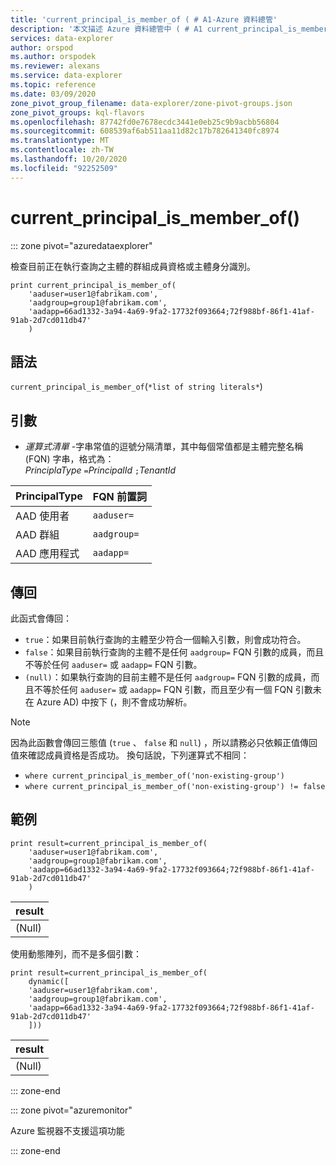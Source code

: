 ```yaml
---
title: 'current_principal_is_member_of ( # A1-Azure 資料總管'
description: '本文描述 Azure 資料總管中 ( # A1 current_principal_is_member_of。'
services: data-explorer
author: orspod
ms.author: orspodek
ms.reviewer: alexans
ms.service: data-explorer
ms.topic: reference
ms.date: 03/09/2020
zone_pivot_group_filename: data-explorer/zone-pivot-groups.json
zone_pivot_groups: kql-flavors
ms.openlocfilehash: 87742fd0e7678ecdc3441e0eb25c9b9acbb56804
ms.sourcegitcommit: 608539af6ab511aa11d82c17b782641340fc8974
ms.translationtype: MT
ms.contentlocale: zh-TW
ms.lasthandoff: 10/20/2020
ms.locfileid: "92252509"
---
```

# <a name="current_principal_is_member_of"></a>current_principal_is_member_of()

::: zone pivot="azuredataexplorer"

檢查目前正在執行查詢之主體的群組成員資格或主體身分識別。

```kusto
print current_principal_is_member_of(
    'aaduser=user1@fabrikam.com', 
    'aadgroup=group1@fabrikam.com',
    'aadapp=66ad1332-3a94-4a69-9fa2-17732f093664;72f988bf-86f1-41af-91ab-2d7cd011db47'
    )
```

## <a name="syntax"></a>語法

`current_principal_is_member_of`(`*list of string literals*`)

## <a name="arguments"></a>引數

* *運算式清單* -字串常值的逗號分隔清單，其中每個常值都是主體完整名稱 (FQN) 字串，格式為：  
*PrinciplaType* `=`*PrincipalId* `;`*TenantId*

| PrincipalType   | FQN 前置詞  |
|-----------------|-------------|
| AAD 使用者        | `aaduser=`  |
| AAD 群組       | `aadgroup=` |
| AAD 應用程式 | `aadapp=`   |

## <a name="returns"></a>傳回
  
此函式會傳回：
* `true`：如果目前執行查詢的主體至少符合一個輸入引數，則會成功符合。
* `false`：如果目前執行查詢的主體不是任何 `aadgroup=` FQN 引數的成員，而且不等於任何 `aaduser=` 或 `aadapp=` FQN 引數。
* `(null)`：如果執行查詢的目前主體不是任何 `aadgroup=` FQN 引數的成員，而且不等於任何 `aaduser=` 或 `aadapp=` FQN 引數，而且至少有一個 FQN 引數未在 Azure AD) 中按下 (，則不會成功解析。 

> [!NOTE]
> 因為此函數會傳回三態值 (`true` 、 `false` 和 `null`) ，所以請務必只依賴正值傳回值來確認成員資格是否成功。 換句話說，下列運算式不相同：
> 
> * `where current_principal_is_member_of('non-existing-group')`
> * `where current_principal_is_member_of('non-existing-group') != false` 


## <a name="example"></a>範例

<!-- csl: https://help.kusto.windows.net/Samples -->
```kusto
print result=current_principal_is_member_of(
    'aaduser=user1@fabrikam.com', 
    'aadgroup=group1@fabrikam.com',
    'aadapp=66ad1332-3a94-4a69-9fa2-17732f093664;72f988bf-86f1-41af-91ab-2d7cd011db47'
    )
```

| result |
|--------|
| (Null) |

使用動態陣列，而不是多個引數：

<!-- csl: https://help.kusto.windows.net/Samples -->
```kusto
print result=current_principal_is_member_of(
    dynamic([
    'aaduser=user1@fabrikam.com', 
    'aadgroup=group1@fabrikam.com',
    'aadapp=66ad1332-3a94-4a69-9fa2-17732f093664;72f988bf-86f1-41af-91ab-2d7cd011db47'
    ]))
```

| result |
|--------|
| (Null) |

::: zone-end

::: zone pivot="azuremonitor"

Azure 監視器不支援這項功能

::: zone-end
